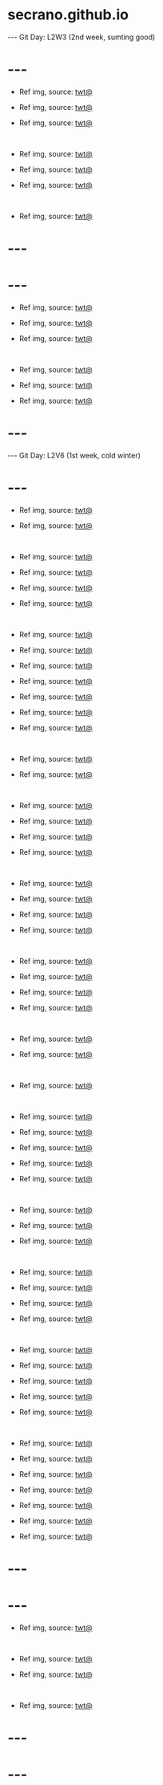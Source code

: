 # secrano.github.io

--- Git Day: L2W3 (2nd week, sumting good)

# ---

- Ref img, source: [twt@](https://x.com/ElliottChMiller/status/1964237248649425360)

- Ref img, source: [twt@](https://x.com/yui_patreon/status/1964179921271419329)

- Ref img, source: [twt@](https://x.com/BlackSalander/status/1963611469234294874)

<br/>

- Ref img, source: [twt@](https://x.com/Reflecter17/status/1963979819126862160)

- Ref img, source: [twt@](https://x.com/myameco/status/1963891990061346825)

- Ref img, source: [twt@](https://x.com/anurugasu/status/1964284534033105374)

<br/>

- Ref img, source: [twt@](https://x.com/marja_photo/status/1964241489409536493)

# ---
# ---

- Ref img, source: [twt@](https://x.com/fiendvenator/status/1964069106786738636)

- Ref img, source: [twt@](https://x.com/CorinnaKopf/status/1964019137333579783)

- Ref img, source: [twt@](https://x.com/animel7316/status/1964197966001926491)

<br/>

- Ref img, source: [twt@](https://x.com/robinsongz/status/1964045082371498172)

- Ref img, source: [twt@](https://x.com/u_shi_art/status/1964193750441480529)

- Ref img, source: [twt@](https://x.com/rswxx/status/1963889842775118098)

# ---

--- Git Day: L2V6 (1st week, cold winter)

# ---

- Ref img, source: [twt@](https://x.com/ItsDone2000/status/1963359095169454206)

- Ref img, source: [twt@](https://x.com/MerlinAmbrosuis/status/1963806002605957585)

<br/>

- Ref img, source: [twt@](https://x.com/Nephernya/status/1963584728390418901)

- Ref img, source: [twt@](https://x.com/u_shi_art/status/1963769153929793542)

- Ref img, source: [twt@](https://x.com/EVER_Y0NE/status/1963610180601745899)

- Ref img, source: [twt@](https://x.com/ezkaynarchive/status/1963761329099231334)

<br/>

- Ref img, source: [twt@](https://x.com/ahricervo/status/1963392731759182152)

- Ref img, source: [twt@](https://x.com/LulaVyr/status/1963799577577824536)

- Ref img, source: [twt@](https://x.com/bforbarbi/status/1963849798781427999)

- Ref img, source: [twt@](https://x.com/gwemi_/status/1963864782945079600)

- Ref img, source: [twt@](https://x.com/YanwenSesame/status/1963641537692135475)

- Ref img, source: [twt@](https://x.com/A4895yll0/status/1963391586156646771)

- Ref img, source: [twt@](https://x.com/VtuberCypress/status/1963580249670627552)

<br/>

- Ref img, source: [twt@](https://x.com/Kanna_YonesWife/status/1963706319296209370)

- Ref img, source: [twt@](https://x.com/EbikoVtuber/status/1963756204154388969)

<br/>

- Ref img, source: [twt@](https://x.com/tim_cook/status/1963628857925472393)

- Ref img, source: [twt@](https://x.com/literallymecats/status/1963676802091757648)

- Ref img, source: [twt@](https://x.com/fseiven/status/1963623512939401343)

- Ref img, source: [twt@](https://x.com/Silvesster_/status/1963866820458262885)

<br/>

- Ref img, source: [twt@](https://x.com/SpiteVtuber/status/1963671390646911429)

- Ref img, source: [twt@](https://x.com/TolkienWorldG/status/1963555209520492921)

- Ref img, source: [twt@](https://x.com/gaming_leaker/status/1963617972502847630)

- Ref img, source: [twt@](https://x.com/FearedBuck/status/1963827191482908889)

<br/>

- Ref img, source: [twt@](https://x.com/depressionlesss/status/1963724881247490294)

- Ref img, source: [twt@](https://x.com/Enezator/status/1963537520861519974)

- Ref img, source: [twt@](https://x.com/Blipbugbug/status/1963589735194001916)

- Ref img, source: [twt@](https://x.com/soytrussy/status/1963691917654347940)

<br/>

- Ref img, source: [twt@](https://x.com/VioletRavenlol/status/1963753507728543799)

- Ref img, source: [twt@](https://x.com/usedTP/status/1963598295252844650)

<br/>

- Ref img, source: [twt@](https://x.com/HannahArtwork/status/1963657008273379689)

<br/>

- Ref img, source: [twt@](https://x.com/maedow_9/status/1963779865796317207)

- Ref img, source: [twt@](https://x.com/ShylilyVirus/status/1963731611402621015)

- Ref img, source: [twt@](https://x.com/Dakara_San/status/1963628311344492853)

- Ref img, source: [twt@](https://x.com/CarmesJocelin/status/1963635307812737374)

- Ref img, source: [twt@](https://x.com/TheCatsX/status/1963536010920562803)

<br/>

- Ref img, source: [twt@](https://x.com/Riot_Kassadin/status/1963603761705766968)

- Ref img, source: [twt@](https://x.com/Knygraphy/status/1963584285710991399)

- Ref img, source: [twt@](https://x.com/FearedBuck/status/1963853061786419394)

<br/>

- Ref img, source: [twt@](https://x.com/1v9GG_/status/1963603095373389932)

- Ref img, source: [twt@](https://x.com/AsabinArt/status/1963577780458668439)

- Ref img, source: [twt@](https://x.com/yZibz/status/1963837653356626097)

- Ref img, source: [twt@](https://x.com/Woodspixl_/status/1963700874842140735)

<br/>

- Ref img, source: [twt@](https://x.com/zentreya/status/1963766339207582003)

- Ref img, source: [twt@](https://x.com/AuraWithCat/status/1963554338900684880)

- Ref img, source: [twt@](https://x.com/u_shi_art/status/1963879062352679259)

- Ref img, source: [twt@](https://x.com/suaverotic/status/1963881084464078936)

- Ref img, source: [twt@](https://x.com/sweetxdessert/status/1963542566043005012)

<br/>

- Ref img, source: [twt@](https://x.com/raresauce_/status/1963363283358060806)

- Ref img, source: [twt@](https://x.com/animel7316/status/1963869672195129448)

- Ref img, source: [twt@](https://x.com/mercurygin/status/1963652025893220609)

- Ref img, source: [twt@](https://x.com/peachmarzi/status/1963622512991904147)

- Ref img, source: [twt@](https://x.com/sheymanishere/status/1963516019051290826)

- Ref img, source: [twt@](https://x.com/NintendoAmerica/status/1963678471382507659)

- Ref img, source: [twt@](https://x.com/AuraWithCat/status/1963412904965021782)

# ---
# ---

- Ref img, source: [twt@](https://x.com/marja_photo/status/1963236369037234377)

<br/>

- Ref img, source: [twt@](https://x.com/tlookaway/status/1963427175660401137)

- Ref img, source: [twt@](https://x.com/tokka25823809/status/1963447725263065285)

<br/>

- Ref img, source: [twt@](https://x.com/jixelkitty/status/1963630279018349051)

# ---
# ---
